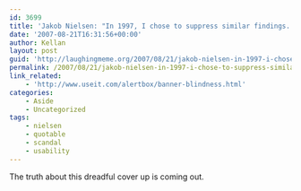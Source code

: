 ```yaml
---
id: 3699
title: 'Jakob Nielsen: "In 1997, I chose to suppress similar findings..."'
date: '2007-08-21T16:31:56+00:00'
author: Kellan
layout: post
guid: 'http://laughingmeme.org/2007/08/21/jakob-nielsen-in-1997-i-chose-to-suppress-similar-findings/'
permalink: /2007/08/21/jakob-nielsen-in-1997-i-chose-to-suppress-similar-findings/
link_related:
    - 'http://www.useit.com/alertbox/banner-blindness.html'
categories:
    - Aside
    - Uncategorized
tags:
    - nielsen
    - quotable
    - scandal
    - usability
---
```


The truth about this dreadful cover up is coming out.